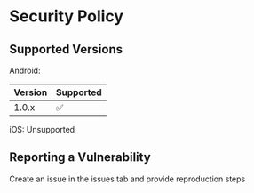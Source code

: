 # Security Policy

## Supported Versions

Android: 

| Version | Supported          |
| ------- | ------------------ |
| 1.0.x   | :white_check_mark: |

iOS:
Unsupported

## Reporting a Vulnerability

Create an issue in the issues tab and provide reproduction steps
